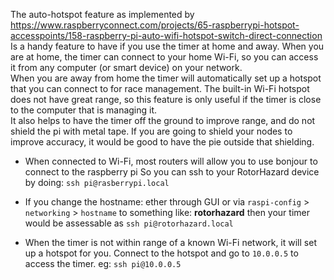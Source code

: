 The auto-hotspot feature as implemented by  https://www.raspberryconnect.com/projects/65-raspberrypi-hotspot-accesspoints/158-raspberry-pi-auto-wifi-hotspot-switch-direct-connection
Is a handy feature to have if you use the timer at home and away.  When you are at home, the timer can connect
to your home Wi-Fi, so you can access it from any computer (or smart device) on your network.  
When you are away from home the timer will automatically set up a hotspot that you can connect to for race management.
The built-in Wi-Fi hotspot does not have great range, so this feature is only useful if the timer
is close to the computer that is managing it.  
It also helps to have the timer off the ground to improve range, and do not shield the pi with metal tape.
If you are going to shield your nodes to improve accuracy, it would be good to have the pie outside that shielding.


* When connected to Wi-Fi, most routers will allow you to use bonjour to connect to the raspberry pi
So you can ssh to your RotorHazard device by doing: `ssh pi@rasberrypi.local`
* If you change the hostname: ether through GUI or via `raspi-config` > `networking` > `hostname` to something like:
**rotorhazard**  then your timer would be assessable as `ssh pi@rotorhazard.local`

* When the timer is not within range of a known Wi-Fi network, it will set up a hotspot for you.
 Connect to the hotspot and go to `10.0.0.5` to access the timer. eg: `ssh pi@10.0.0.5` 
 

